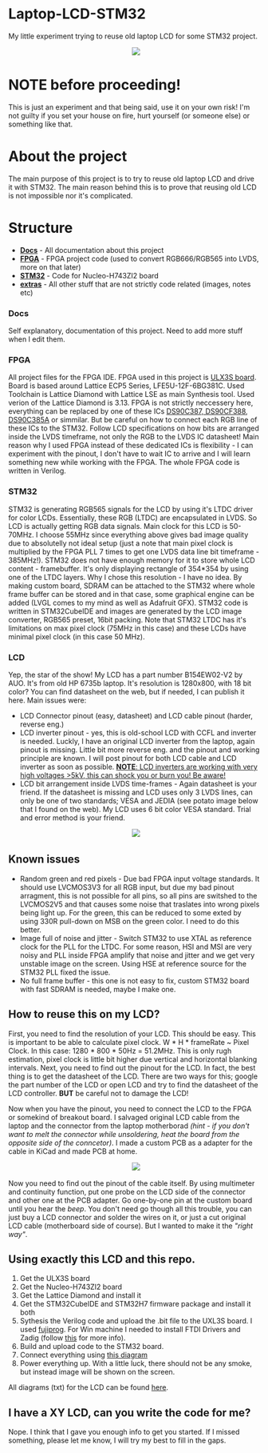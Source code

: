 # Laptop-LCD-STM32
My little experiment trying to reuse old laptop LCD for some STM32 project.

<p align="center">
  <img src="https://raw.githubusercontent.com/BornaBiro/Laptop-LCD-STM32/master/extras/images/mainImage.jpg">
</p>

# NOTE before proceeding!

This is just an experiment and that being said, use it on your own risk! I'm not guilty if you set your house on fire, hurt yourself (or someone else) or something like that.

# About the project
The main purpose of this project is to try to reuse old laptop LCD and drive it with STM32. The main reason behind this is to prove that reusing old LCD is not impossible nor it's complicated.

# Structure
- <u>**Docs**</u> - All documentation about this project
- <u>**FPGA**</u> - FPGA project code (used to convert RGB666/RGB565 into LVDS, more on that later)
- <u>**STM32**</u> - Code for Nucleo-H743ZI2 board
- <u>**extras**</u> - All other stuff that are not strictly code related (images, notes etc)

### Docs
Self explanatory, documentation of this project. Need to add more stuff when I edit them.

### FPGA
All project files for the FPGA IDE. FPGA used in this project is [ULX3S board](https://www.crowdsupply.com/radiona/ulx3s). Board is based around Lattice ECP5 Series, LFE5U-12F-6BG381C. Used Toolchain is Lattice Diamond with Lattice LSE as main Synthesis tool. Used verion of the Lattice Diamond is 3.13. FPGA is not strictly neccessery here, everything can be replaced by one of these ICs [DS90C387, DS90CF388](https://www.ti.com/lit/ds/symlink/ds90cf388.pdf), [DS90C385A](https://www.ti.com/lit/ds/symlink/ds90c385a.pdf) or simmilar. But be careful on how to connect each RGB line of these ICs to the STM32. Follow LCD specifications on how bits are arranged inside the LVDS timeframe, not only the RGB to the LVDS IC datasheet! Main reason why I used FPGA instead of these dedicated ICs is flexibility - I can experiment with the pinout, I don't have to wait IC to arrive and I will learn something new while working with the FPGA. The whole FPGA code is written in Verilog.

### STM32
STM32 is generating RGB565 signals for the LCD by using it's LTDC driver for color LCDs. Essentially, these RGB (LTDC) are encapsulated in LVDS. So LCD is actually getting RGB data signals. Main clock for this LCD is 50-70MHz. I choose 55MHz since everything above gives bad image quality due to absolutelly not ideal setup (just a note that main pixel clock is multiplied by the FPGA PLL 7 times to get one LVDS data line bit timeframe - 385MHz!). STM32 does not have enough memory for it to store whole LCD content - framebuffer. It's only displaying rectangle of 354*354 by using one of the LTDC layers. Why I chose this resolution - I have no idea. By making custom board, SDRAM can be attached to the STM32 where whole frame buffer can be stored and in that case, some graphical engine can be added (LVGL comes to my mind as well as Adafruit GFX). STM32 code is written in STM32CubeIDE and images are generated by the LCD image converter, RGB565 preset, 16bit packing. Note that STM32 LTDC has it's limitations on max pixel clock (75MHz in this case) and these LCDs have minimal pixel clock (in this case 50 MHz).

### LCD
Yep, the star of the show! My LCD has a part number B154EW02-V2 by AUO. It's from old HP 6735b laptop. It's resolution is 1280x800, with 18 bit color? You can find datasheet on the web, but if needed, I can publish it here. Main issues were:

- LCD Connector pinout (easy, datasheet) and LCD cable pinout (harder, reverse eng.)
- LCD inverter pinout - yes, this is old-school LCD with CCFL and inverter is needed. Luckly, I have an original LCD inverter from the laptop, again pinout is missing. Little bit more reverse eng. and the pinout and working principle are known. I will post pinout for both LCD cable and LCD inverter as soon as possible.
<u>**NOTE**: LCD inverters are working with very high voltages >5kV, this can shock you or burn you! Be aware!</u>
- LCD bit arrangement inside LVDS time-frames - Again datasheet is your friend. If the datasheet is missing and LCD uses only 3 LVDS lines, can only be one of two standards; VESA and JEDIA (see potato image below that I found on the web). My LCD uses 6 bit color VESA standard. Trial and error method is your friend.

<p align="center">
  <img src="https://raw.githubusercontent.com/BornaBiro/Laptop-LCD-STM32/master/extras/images/VESAandJEDIA.jpg">
</p>

## Known issues
- Random green and red pixels - Due bad FPGA input voltage standards. It should use LVCMOS3V3 for all RGB input, but due my bad pinout arragment, this is not possible for all pins, so all pins are switshed to the LVCMOS2V5 and that causes some noise that traslates into wrong pixels being light up. For the green, this can be reduced to some exted by using 330R pull-down on MSB on the green color. I need to do this better.
- Image full of noise and jitter - Switch STM32 to use XTAL as reference clock for the PLL for the LTDC. For some reason, HSI and MSI are very noisy and PLL inside FPGA amplify that noise and jitter and we get very unstable image on the screen. Using HSE at reference source for the STM32 PLL fixed the issue.
- No full frame buffer - this one is not easy to fix, custom STM32 board with fast SDRAM is needed, maybe I make one. 

## How to reuse this on my LCD?
First, you need to find the resolution of your LCD. This should be easy. This is important to be able to calculate pixel clock. W * H * frameRate ~ Pixel Clock. In this case: 1280 * 800 * 50Hz = 51.2MHz. This is only rugh estimation, pixel clock is little bit higher due vertical and horizontal blanking intervals. Next, you need to find out the pinout for the LCD. In fact, the best thing is to get the datasheet of the LCD. There are two ways for this; google the part number of the LCD or open LCD and try to find the datasheet of the LCD controller. **BUT** be careful not to damage the LCD!

Now when you have the pinout, you need to connect the LCD to the FPGA or somekind of breakout board. I salvaged original LCD cable from the laptop and the connector from the laptop motherborad *_(hint - if you don't want to melt the connector while unsoldering, heat the board from the opposite side of the conncetor)_*. I made a custom PCB as a adapter for the cable in KiCad and made PCB at home.

<p align="center">
  <img src="https://raw.githubusercontent.com/BornaBiro/Laptop-LCD-STM32/master/extras/images/customPCBBrekout.jpg">
</p>

Now you need to find out the pinout of the cable itself. By using multimeter and continuity function, put one probe on the LCD side of the connector and other one at the PCB adapter. Go one-by-one pin at the custom board until you hear the _*beep*_. You don't need go though all this trouble, you can just buy a LCD connector and solder the wires on it, or just a cut original LCD cable (motherboard side of course). But I wanted to make it the _*"right way"*_.

## Using exactly this LCD and this repo.
1. Get the ULX3S board
2. Get the Nucleo-H743ZI2 board
3. Get the Lattice Diamond and install it
4. Get the STM32CubeIDE and STM32H7 firmware package and install it both
5. Sythesis the Verilog code and upload the .bit file to the UXL3S board. I used [fujiprog](https://github.com/kost/fujprog). For Win machine I needed to install FTDI Drivers and Zadig (follow [this](https://github.com/kost/fujprog?tab=readme-ov-file#windows-drivers) for more info).
6. Build and upload code to the STM32 board.
7. Connect everything using [this diagram](https://github.com/BornaBiro/Laptop-LCD-STM32/blob/master/Docs/LCD_Timings_And_Connections.txt)
8. Power everything up. With a little luck, there should not be any smoke, but instead image will be shown on the screen.

All diagrams (txt) for the LCD can be found [here](https://github.com/BornaBiro/Laptop-LCD-STM32/tree/master/Docs).

## I have a XY LCD, can you write the code for me?
Nope. I think that I gave you enough info to get you started. If I missed something, please let me know, I will try my best to fill in the gaps.
